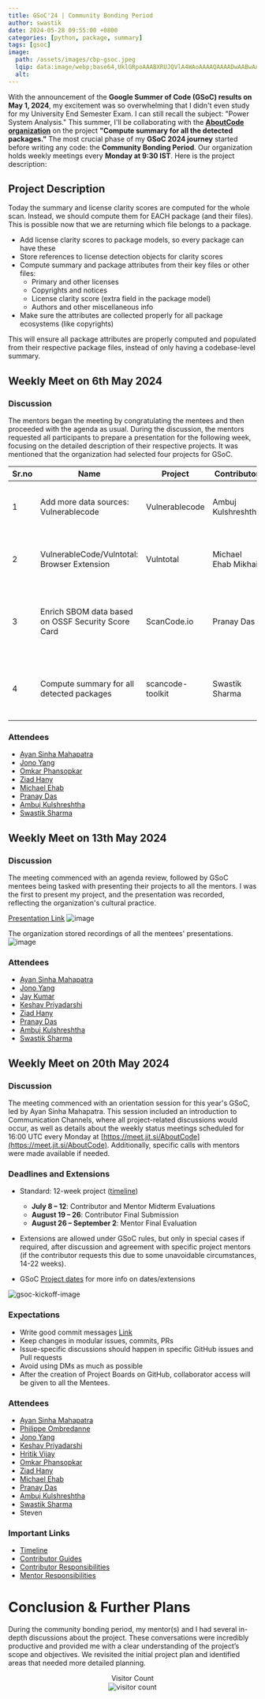 ```yaml
---
title: GSoC'24 | Community Bonding Period
author: swastik
date: 2024-05-28 09:55:00 +0800
categories: [python, package, summary]
tags: [gsoc]
image:
  path: /assets/images/cbp-gsoc.jpeg
  lqip: data:image/webp;base64,UklGRpoAAABXRUJQVlA4WAoAAAAQAAAADwAABwAAQUxQSDIAAAARL0AmbZurmr57yyIiqE8oiG0bejIYEQTgqiDA9vqnsUSI6H+oAERp2HZ65qP/VIAWAFZQOCBCAAAA8AEAnQEqEAAIAAVAfCWkAALp8sF8rgRgAP7o9FDvMCkMde9PK7euH5M1m6VWoDXf2FkP3BqV0ZYbO6NA/VFIAAAA
  alt:
---
```


With the announcement of the **Google Summer of Code (GSoC) results on May 1, 2024**, my excitement was so overwhelming that I didn't even study for my University End Semester Exam. I can still recall the subject: "Power System Analysis." This summer, I'll be collaborating with the [**AboutCode organization**](https://aboutcode.org/) on the project **"Compute summary for all the detected packages."** The most crucial phase of my **GSoC 2024 journey** started before writing any code: the **Community Bonding Period**. Our organization holds weekly meetings every **Monday at 9:30 IST**. Here is the project description:



## Project Description

Today the summary and license clarity scores are computed for the whole scan. Instead, we should compute them for EACH package (and their files). This is possible now that we are returning which file belongs to a package.

- Add license clarity scores to package models, so every package can have these
- Store references to license detection objects for clarity scores
- Compute summary and package attributes from their key files or other files:
  - Primary and other licenses
  - Copyrights and notices
  - License clarity score (extra field in the package model)
  - Authors and other miscellaneous info
- Make sure the attributes are collected properly for all package ecosystems (like copyrights)

This will ensure all package attributes are properly computed and populated from their respective package files, instead of only having a codebase-level summary.

## Weekly Meet on 6th May 2024

### Discussion

The mentors began the meeting by congratulating the mentees and then proceeded with the agenda as usual. During the discussion, the mentors requested all participants to prepare a presentation for the following week, focusing on the detailed description of their respective projects. It was mentioned that the organization had selected four projects for GSoC.

| Sr.no | Name | Project | Contributor | Mentors |
|-------|------|---------|-------------|---------|
| 1     | Add more data sources: Vulnerablecode | Vulnerablecode | Ambuj Kulshreshtha | Tushar Goel, Ziad Hany, Keshav Priyadarshi |
| 2     | VulnerableCode/Vulntotal: Browser Extension | Vulntotal | Michael Ehab Mikhail | Keshav Priyadarshi, Ziad Hany, Omkar Phansopkar |
| 3     | Enrich SBOM data based on OSSF Security Score Card | ScanCode.io | Pranay Das | Thomas Druez, Tushar Goel, Ayan Sinha Mahapatra, Jay Kumar |
| 4     | Compute summary for all detected packages | scancode-toolkit | Swastik Sharma | Jono Yang, Ayan Sinha Mahapatra, Jay Kumar, Avishrant Sharma |

### Attendees

- [Ayan Sinha Mahapatra](https://github.com/AyanSinhaMahapatra)
- [Jono Yang](https://github.com/JonoYang)
- [Omkar Phansopkar](https://github.com/OmkarPh)
- [Ziad Hany](https://github.com/ziadhany)
- [Michael Ehab](https://github.com/michaelehab)
- [Pranay Das](https://github.com/404-geek)
- [Ambuj Kulshreshtha](https://github.com/ambuj-1211)
- [Swastik Sharma](https://github.com/swastkk)

## Weekly Meet on 13th May 2024

### Discussion

The meeting commenced with an agenda review, followed by GSoC mentees being tasked with presenting their projects to all the mentors. I was the first to present my project, and the presentation was recorded, reflecting the organization's cultural practice.

[Presentation Link](https://docs.google.com/presentation/d/1kuqFp2czs3H0i_NJE4hAKX4jw3C2LQp3Rys86olEHis/edit?usp=sharing)
![image](/assets/images/ppt-image.png)

The organization stored recordings of all the mentees' presentations.
![image](/assets/images/drive-ppts.png)

### Attendees

- [Ayan Sinha Mahapatra](https://github.com/AyanSinhaMahapatra)
- [Jono Yang](https://github.com/JonoYang)
- [Jay Kumar](https://github.com/35C4n0r)
- [Keshav Priyadarshi](https://github.com/keshav-space)
- [Ziad Hany](https://github.com/ziadhany)
- [Pranay Das](https://github.com/404-geek)
- [Ambuj Kulshreshtha](https://github.com/ambuj-1211)
- [Swastik Sharma](https://github.com/swastkk)

## Weekly Meet on 20th May 2024

### Discussion

The meeting commenced with an orientation session for this year's GSoC, led by Ayan Sinha Mahapatra. This session included an introduction to Communication Channels, where all project-related discussions would occur, as well as details about the weekly status meetings scheduled for 16:00 UTC every Monday at [https://meet.jit.si/AboutCode](https://meet.jit.si/AboutCode). Additionally, specific calls with mentors were made available if needed.

### Deadlines and Extensions

- Standard: 12-week project ([timeline](https://developers.google.com/open-source/gsoc/timeline))
  - **July 8 – 12**: Contributor and Mentor Midterm Evaluations
  - **August 19 – 26**: Contributor Final Submission
  - **August 26 – September 2**: Mentor Final Evaluation

- Extensions are allowed under GSoC rules, but only in special cases if required, after discussion and agreement with specific project mentors (if the contributor requests this due to some unavoidable circumstances, 14-22 weeks).

- GSoC [Project dates](https://developers.google.com/open-source/gsoc/help/project-dates) for more info on dates/extensions

![gsoc-kickoff-image](/assets/images/gsoc-kickoff.png)

### Expectations

- Write good commit messages [Link](https://cbea.ms/git-commit/)
- Keep changes in modular issues, commits, PRs
- Issue-specific discussions should happen in specific GitHub issues and Pull requests
- Avoid using DMs as much as possible
- After the creation of Project Boards on GitHub, collaborator access will be given to all the Mentees.

### Attendees

- [Ayan Sinha Mahapatra](https://github.com/AyanSinhaMahapatra)
- [Philippe Ombredanne](https://github.com/pombredanne)
- [Jono Yang](https://github.com/JonoYang)
- [Keshav Priyadarshi](https://github.com/keshav-space)
- [Hritik Vijay](https://github.com/Hritik14)
- [Omkar Phansopkar](https://github.com/OmkarPh)
- [Ziad Hany](https://github.com/ziadhany)
- [Michael Ehab](https://github.com/michaelehab)
- [Pranay Das](https://github.com/404-geek)
- [Ambuj Kulshreshtha](https://github.com/ambuj-1211)
- [Swastik Sharma](https://github.com/swastkk)
- Steven

### Important Links

- [Timeline](https://developers.google.com/open-source/gsoc/timeline)
- [Contributor Guides](https://google.github.io/gsocguides/student/)
- [Contributor Responsibilities](https://developers.google.com/open-source/gsoc/help/responsibilities#gsoc_contributor_responsibilities)
- [Mentor Responsibilities](https://developers.google.com/open-source/gsoc/help/responsibilities#mentor_responsibilities)

# Conclusion & Further Plans

During the community bonding period, my mentor(s) and I had several in-depth discussions about the project. These conversations were incredibly productive and provided me with a clear understanding of the project’s scope and objectives. We revisited the initial project plan and identified areas that needed more detailed planning.

<div style="text-align: center;">
  <p style="margin-bottom: 1px;">Visitor Count</p>
  <img src="https://profile-counter.glitch.me/swastkk-gsoc-cbp/count.svg" alt="visitor count" />
</div>